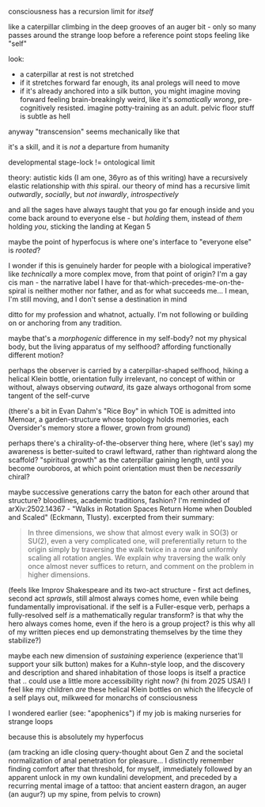 consciousness has a recursion limit for *itself*

like a caterpillar climbing in the deep grooves of an auger bit - only so many passes around the strange loop before a reference point stops feeling like "self"

look:

* a caterpillar at rest is not stretched
* if it stretches forward far enough, its anal prolegs will need to move
* if it's already anchored into a silk button, you might imagine moving forward feeling brain-breakingly weird, like it's *somatically wrong*, pre-cognitively resisted. imagine potty-training as an adult. pelvic floor stuff is subtle as hell

anyway "transcension" seems mechanically like that

it's a skill, and it is *not* a departure from humanity

developmental stage-lock != ontological limit

theory: autistic kids (I am one, 36yro as of this writing) have a recursively elastic relationship with *this* spiral. our theory of mind has a recursive limit *outwardly*, *socially*, but *not inwardly*, *introspectively*

and all the sages have always taught that you go far enough inside and you come back around to everyone else - but *holding* them, instead of *them* holding *you*, sticking the landing at Kegan 5

maybe the point of hyperfocus is where one's interface to "everyone else" is *rooted*?

I wonder if this is genuinely harder for people with a biological imperative? like *technically* a more complex move, from that point of origin? I'm a gay cis man - the narrative label I have for that-which-precedes-me-on-the-spiral is neither mother nor father, and as for what succeeds me... I mean, I'm still moving, and I don't sense a destination in mind

ditto for my profession and whatnot, actually. I'm not following or building on or anchoring from any tradition.

maybe that's a *morphogenic* difference in my self-body? not my physical body, but the living apparatus of my selfhood? affording functionally different motion?

perhaps the observer is carried by a caterpillar-shaped selfhood, hiking a helical Klein bottle, orientation fully irrelevant, no concept of within or without, always observing *outward*, its gaze always orthogonal from some tangent of the self-curve

(there's a bit in Evan Dahm's "Rice Boy" in which TOE is admitted into Memoar, a garden-structure whose topology holds memories, each Oversider's memory store a flower, grown from ground)

perhaps there's a chirality-of-the-observer thing here, where (let's say) my awareness is better-suited to crawl leftward, rather than rightward along the scaffold? "spiritual growth" as the caterpillar gaining length, until you become ouroboros, at which point orientation must then be *necessarily* chiral?

maybe successive generations carry the baton for each other around that structure? bloodlines, academic traditions, fashion? I'm reminded of arXiv:2502.14367 - "Walks in Rotation Spaces Return Home when Doubled and Scaled" (Eckmann, Tlusty). excerpted from their summary:

> In three dimensions, we show that almost every walk in SO(3) or SU(2), even a very complicated one, will preferentially return to the origin simply by traversing the walk twice in a row and uniformly scaling all rotation angles. We explain why traversing the walk only once almost never suffices to return, and comment on the problem in higher dimensions.

(feels like Improv Shakespeare and its two-act structure - first act defines, second act *sprawls*, still almost always comes home, even while being fundamentally improvisational. if the self is a Fuller-esque verb, perhaps a fully-resolved self *is* a mathematically regular transform? is that why the hero always comes home, even if the hero is a group project? is this why all of my written pieces end up demonstrating themselves by the time they stabilize?)

maybe each new dimension of *sustaining* experience (experience that'll support your silk button) makes for a Kuhn-style loop, and the discovery and description and shared inhabitation of those loops is itself a practice that .. could use a little more accessibility right now? (hi from 2025 USA!) I feel like my children *are* these helical Klein bottles on which the lifecycle of a self plays out, milkweed for monarchs of consciousness

I wondered earlier (see: "apophenics") if my job is making nurseries for strange loops

because this is absolutely my hyperfocus

(am tracking an idle closing query-thought about Gen Z and the societal normalization of anal penetration for pleasure... I distinctly remember finding comfort after that threshold, for myself, immediately followed by an apparent unlock in my own kundalini development, and preceded by a recurring mental image of a tattoo: that ancient eastern dragon, an auger (an augur?) up my spine, from pelvis to crown)
